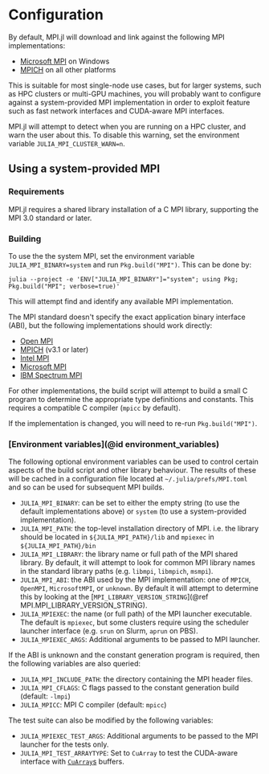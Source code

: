 # Configuration

By default, MPI.jl will download and link against the following MPI implementations:
- [Microsoft MPI](https://docs.microsoft.com/en-us/message-passing-interface/microsoft-mpi) on Windows
- [MPICH](http://www.mpich.org/) on all other platforms

This is suitable for most single-node use cases, but for larger systems, such as HPC
clusters or multi-GPU machines, you will probably want to configure against a
system-provided MPI implementation in order to exploit feature such as fast network
interfaces and CUDA-aware MPI interfaces.

MPI.jl will attempt to detect when you are running on a HPC cluster, and warn the user
about this. To disable this warning, set the environment variable
`JULIA_MPI_CLUSTER_WARN=n`.

## Using a system-provided MPI

### Requirements

MPI.jl requires a shared library installation of a C MPI library, supporting the MPI 3.0
standard or later.

### Building

To use the the system MPI, set the environment variable `JULIA_MPI_BINARY=system` and run
`Pkg.build("MPI")`. This can be done by:
```
julia --project -e 'ENV["JULIA_MPI_BINARY"]="system"; using Pkg; Pkg.build("MPI"; verbose=true)'
```
This will attempt find and identify any available MPI implementation.

The MPI standard doesn't specify the exact application binary interface (ABI), but the
following implementations should work directly:

- [Open MPI](http://www.open-mpi.org/)
- [MPICH](http://www.mpich.org/) (v3.1 or later)
- [Intel MPI](https://software.intel.com/en-us/mpi-library)
- [Microsoft MPI](https://docs.microsoft.com/en-us/message-passing-interface/microsoft-mpi)
- [IBM Spectrum MPI](https://www.ibm.com/us-en/marketplace/spectrum-mpi)

For other implementations, the build script will attempt to build a small C program to
determine the appropriate type definitions and constants. This requires a compatible C
compiler (`mpicc` by default).

If the implementation is changed, you will need to re-run `Pkg.build("MPI")`.

### [Environment variables](@id environment_variables)

The following optional environment variables can be used to control certain aspects of the
build script and other library behaviour. The results of these will be cached in a
configuration file located at `~/.julia/prefs/MPI.toml` and so can be used for subsequent
MPI builds.

- `JULIA_MPI_BINARY`: can be set to either the empty string (to use the default implementations
  above) or `system` (to use a system-provided implementation).
- `JULIA_MPI_PATH`: the top-level installation directory of MPI. i.e. the library should
  be located in `${JULIA_MPI_PATH}/lib` and `mpiexec` in `${JULIA_MPI_PATH}/bin`
- `JULIA_MPI_LIBRARY`: the library name or full path of the MPI shared library. By
  default, it will attempt to look for common MPI library names in the standard library
  paths (e.g. `libmpi`, `libmpich`, `msmpi`).
- `JULIA_MPI_ABI`: the ABI used by the MPI implementation: one of `MPICH`, `OpenMPI`,
  `MicrosoftMPI`, or `unknown`. By default it will attempt to determine this by looking at
  the [`MPI_LIBRARY_VERSION_STRING`](@ref MPI.MPI_LIBRARY_VERSION_STRING).
- `JULIA_MPIEXEC`: the name (or full path) of the MPI launcher executable. The default is
  `mpiexec`, but some clusters require using the scheduler launcher interface (e.g. `srun`
  on Slurm, `aprun` on PBS).
- `JULIA_MPIEXEC_ARGS`: Additional arguments to be passed to MPI launcher.

If the ABI is unknown and the constant generation program is required, then the following
variables are also queried:

- `JULIA_MPI_INCLUDE_PATH`: the directory containing the MPI header files.
- `JULIA_MPI_CFLAGS`: C flags passed to the constant generation build (default: `-lmpi`)
- `JULIA_MPICC`: MPI C compiler (default: `mpicc`)

The test suite can also be modified by the following variables:

- `JULIA_MPIEXEC_TEST_ARGS`: Additional arguments to be passed to the MPI launcher for the tests only.
- `JULIA_MPI_TEST_ARRAYTYPE`: Set to `CuArray` to test the CUDA-aware interface with
  [`CuArray`s](https://github.com/JuliaGPU/CuArrays.jl) buffers.